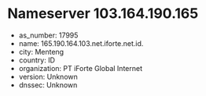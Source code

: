 # Nameserver 103.164.190.165

* as_number: 17995
* name: 165.190.164.103.net.iforte.net.id.
* city: Menteng
* country: ID
* organization: PT iForte Global Internet
* version: Unknown
* dnssec: Unknown
